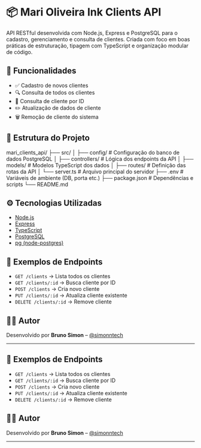 # 📦 Mari Oliveira Ink Clients API

API RESTful desenvolvida com Node.js, Express e PostgreSQL para o cadastro, gerenciamento e consulta de clientes. Criada com foco em boas práticas de estruturação, tipagem com TypeScript e organização modular de código.

## 🔧 Funcionalidades

- ✅ Cadastro de novos clientes
- 🔍 Consulta de todos os clientes
- 🔎 Consulta de cliente por ID
- ✏️ Atualização de dados de cliente
- 🗑️ Remoção de cliente do sistema

## 📁 Estrutura do Projeto

mari_clients_api/
├── src/
│ ├── config/ # Configuração do banco de dados PostgreSQL
│ ├── controllers/ # Lógica dos endpoints da API
│ ├── models/ # Modelos TypeScript dos dados
│ ├── routes/ # Definição das rotas da API
│ └── server.ts # Arquivo principal do servidor
├── .env # Variáveis de ambiente (DB, porta etc.)
├── package.json # Dependências e scripts
└── README.md


## ⚙️ Tecnologias Utilizadas

- [Node.js](https://nodejs.org/)
- [Express](https://expressjs.com/)
- [TypeScript](https://www.typescriptlang.org/)
- [PostgreSQL](https://www.postgresql.org/)
- [pg (node-postgres)](https://node-postgres.com/)

## 🧪 Exemplos de Endpoints

- `GET /clients` → Lista todos os clientes
- `GET /clients/:id` → Busca cliente por ID
- `POST /clients` → Cria novo cliente
- `PUT /clients/:id` → Atualiza cliente existente
- `DELETE /clients/:id` → Remove cliente

## 👨‍💻 Autor

Desenvolvido por **Bruno Simon** – [@simonntech](https://github.com/simonntech)

---
## 🧪 Exemplos de Endpoints

- `GET /clients` → Lista todos os clientes
- `GET /clients/:id` → Busca cliente por ID
- `POST /clients` → Cria novo cliente
- `PUT /clients/:id` → Atualiza cliente existente
- `DELETE /clients/:id` → Remove cliente

## 👨‍💻 Autor

Desenvolvido por **Bruno Simon** – [@simonntech](https://github.com/simonntech)

---
